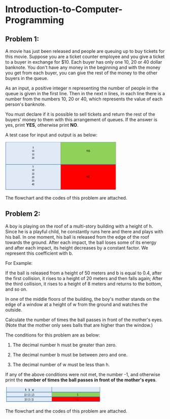 # Introduction-to-Computer-Programming

<h2>Problem 1:</h2>

A movie has just been released and people are queuing up to buy tickets for this movie. Suppose you are a ticket counter employee and you give a ticket to a buyer in exchange for $10. Each buyer has only one 10, 20 or 40 dollar banknote. You don't have any money in the beginning and with the money you get from each buyer, you can give the rest of the money to the other buyers in the queue.

As an input, a positive integer n representing the number of people in the queue is given in the first line. Then in the next n lines, in each line there is a number from the numbers 10, 20 or 40, which represents the value of each person's banknote. 

You must declare if it is possible to sell tickets and return the rest of the buyers' money to them with this arrangement of queues. If the answer is yes, print **YES**, otherwise print **NO**.

A test case for input and output is as below:

<img src="1.png" width="350" height="150">

The flowchart and the codes of this problem are attached.


<h2>Problem 2:</h2>

A boy is playing on the roof of a multi-story building with a height of h. Since he is a playful child, he constantly runs here and there and plays with his ball. In one moment, his ball is released from the edge of the roof towards the ground. After each impact, the ball loses some of its energy and after each impact, its height decreases by a constant factor. We represent this coefficient with b.

For Example:

If the ball is released from a height of 50 meters and b is equal to 0.4, after the first collision, it rises to a height of 20 meters and then falls again; After the third collision, it rises to a height of 8 meters and returns to the bottom, and so on.

In one of the middle floors of the building, the boy's mother stands on the edge of a window at a height of w from the ground and watches the outside.

Calculate the number of times the ball passes in front of the mother's eyes. (Note that the mother only sees balls that are higher than the window.)

The conditions for this problem are as below:

1. The decimal number h must be greater than zero.

2. The decimal number b must be between zero and one.

3. The decimal number of w must be less than h.

If any of the above conditions were not met, the number -1, and otherwise print the **number of times the ball passes in front of the mother's eyes**.

<img src="2.png" width="300" height="50">

The flowchart and the codes of this problem are attached.



